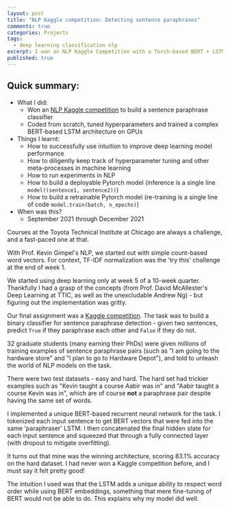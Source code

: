 ```yaml
---
layout: post
title: "NLP Kaggle competition: Detecting sentence paraphrases"
comments: true
categories: Projects
tags:
  - deep learning classification nlp
excerpt: I won an NLP Kaggle Competition with a Torch-based BERT + LSTM architecture ...
published: true
---
```


## Quick summary:

- What I did:
    - Won an [NLP Kaggle competition](https://www.kaggle.com/c/ttic-31190-paraphrase-hard/leaderboard) to build a sentence paraphrase classifier
    - Coded from scratch, tuned hyperparameters and trained a complex BERT-based LSTM architecture on GPUs
- Things I learnt:
    - How to successfully use intuition to improve deep learning model performance
    - How to diligently keep track of hyperparameter tuning and other meta-processes in machine learning
    - How to run experiments in NLP
    - How to build a deployable Pytorch model (inference is a single line `model((sentence1, sentence2))`)
    - How to build a retrainable Pytorch model (re-training is a single line of code `model.train(batch, n_epochs)`)
- When was this?
    - September 2021 through December 2021

Courses at the Toyota Technical Institute at Chicago are always a challenge, and a fast-paced one at that.

With Prof. Kevin Gimpel's NLP, we started out with simple count-based word vectors. For context, TF-IDF normalization was the 'try this' challenge at the end of week 1.

We started using deep learning only at week 5 of a 10-week quarter. Thankfully I had a grasp of the concepts (from Prof. David McAllester's Deep Learning at TTIC, as well as the unexcludable Andrew Ng) - but figuring out the implementation was gritty.

Our final assignment was a [Kaggle competition](https://www.kaggle.com/c/ttic-31190-paraphrase-hard/leaderboard). The task was to build a binary classifier for sentence paraphrase detection - given two sentences, predict `True` if they paraphrase each other and `False` if they do not.

32 graduate students (many earning their PhDs) were given millions of training examples of sentence paraphrase pairs (such as "I am going to the hardware store" and "I plan to go to Hardware Depot"), and told to unleash the world of NLP models on the task.

There were two test datasets - easy and hard. The hard set had trickier examples such as "Kevin taught a course Aabir was in" and "Aabir taught a course Kevin was in", which are of course **not** a paraphrase pair despite having the same set of words.

I implemented a unique BERT-based recurrent neural network for the task. I tokenized each input sentence to get BERT vectors that were fed into the same 'paraphraser' LSTM. I then concatenated the final hidden state for each input sentence and squeezed that through a fully connected layer (with dropout to mitigate overfitting).

It turns out that mine was the winning architecture, scoring 83.1% accuracy on the hard dataset. I had never won a Kaggle competition before, and I must say it felt pretty good!

The intuition I used was that the LSTM adds a unique ability to respect word order while using BERT embeddings, something that mere fine-tuning of BERT would not be able to do. This explains why my model did well.
